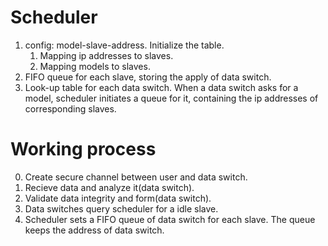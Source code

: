 <!-- This is the scheduler and data switches of Secure MLaaS -->
# Scheduler
1. config: model-slave-address. Initialize the table.
    1. Mapping ip addresses to slaves.
    2. Mapping models to slaves.
2. FIFO queue for each slave, storing the apply of data switch.
3. Look-up table for each data switch. When a data switch asks for a model, scheduler initiates a queue for it, containing the ip addresses of corresponding slaves. 
# Working process
0. Create secure channel between user and data switch. 
1. Recieve data and analyze it(data switch).
2. Validate data integrity and form(data switch).
3. Data switches query scheduler for a idle slave. 
4. Scheduler sets a FIFO queue of data switch for each slave. The queue keeps the address of data switch. 